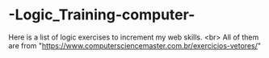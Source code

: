 # -Logic_Training-computer-
 Here is a list of logic exercises to increment my web skills. &lt;br> All of them are from "https://www.computersciencemaster.com.br/exercicios-vetores/"
